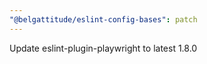 ```yaml
---
"@belgattitude/eslint-config-bases": patch
---
```


Update eslint-plugin-playwright to latest 1.8.0
